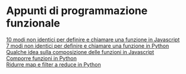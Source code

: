 # Appunti di programmazione funzionale

<a href="10modi.html" target="_blank">10 modi non identici per definire e chiamare una funzione in Javascript</a>  
<a href="7modi.ipynb" target="_blank">7 modi non identici per definire e chiamare una funzione in Python</a>  
<a href="comp.js" target="_blank">Qualche idea sulla composizione delle funzioni in Javascript</a>  
<a href="comp.ipynb" target="_blank">Comporre funzioni in Python</a>  
<a href="reduce.ipynb" target="_blank">Ridurre map e filter a reduce in Python</a>  
